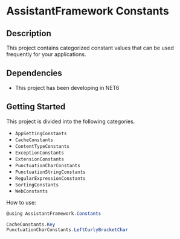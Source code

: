 # AssistantFramework Constants

## Description

This project contains categorized constant values that can be used frequently for your applications.

## Dependencies

* This project has been developing in NET6

## Getting Started

This project is divided into the following categories.

* `AppSettingConstants`
* `CacheConstants`
* `ContentTypeConstants`
* `ExceptionConstants`
* `ExtensionConstants`
* `PunctuationCharConstants`
* `PunctuationStringConstants`
* `RegularExpressionConstants`
* `SortingConstants`
* `WebConstants`

How to use:

```csharp
@using AssistantFramework.Constants
```

```csharp
CacheConstants.Key
PunctuationCharConstants.LeftCurlyBracketChar
```